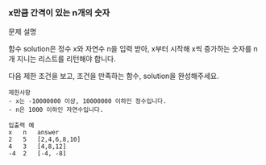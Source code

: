 ### x만큼 간격이 있는 n개의 숫자

문제 설명

함수 solution은 정수 x와 자연수 n을 입력 받아, x부터 시작해 x씩 증가하는 숫자를 n개 지니는 리스트를 리턴해야 합니다.

다음 제한 조건을 보고, 조건을 만족하는 함수, solution을 완성해주세요.
```
제한사항
- x는 -10000000 이상, 10000000 이하인 정수입니다.
- n은 1000 이하인 자연수입니다.

입출력 예
x 	n 	answer
2 	5 	[2,4,6,8,10]
4 	3 	[4,8,12]
-4 	2 	[-4, -8]
```
